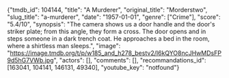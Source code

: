 {"tmdb_id": 104144, "title": "A Murderer", "original_title": "Morderstwo", "slug_title": "a-murderer", "date": "1957-01-01", "genre": ["Crime"], "score": "5.4/10", "synopsis": "The camera shows us a door handle and the door's striker plate; from this angle, they form a cross. The door opens and in steps someone in a dark trench coat. He approaches a bed in the room, where a shirtless man sleeps.", "image": "https://image.tmdb.org/t/p/w185_and_h278_bestv2/I6kQYO8ncJHwMDsFP9d5hG7VWb.jpg", "actors": [], "comments": [], "recommandations_id": [163041, 104141, 146131, 49340], "youtube_key": "notfound"}